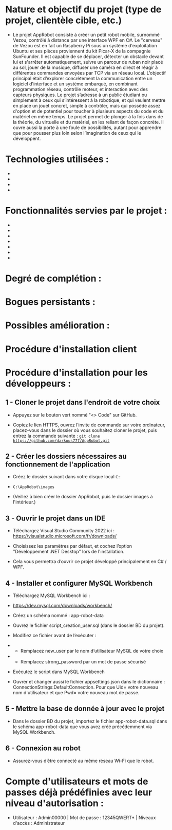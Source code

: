 # Nature et objectif du projet (type de projet, clientèle cible, etc.)

* Le projet AppRobot consiste à créer un petit robot mobile, surnommé Vezou, contrôlé à distance par une interface WPF en C#. Le "cerveau" de Vezou est en fait un Raspberry Pi sous un système d'exploitation Ubuntu et ses pièces proviennent du kit Picar-X de la compagnie SunFounder. Il est capable de se déplacer, détecter un obstacle devant lui et s'arrêter automatiquement, suivre un parcour de ruban noir placé au sol, jouer de la musique, diffuser une caméra en direct et réagir à différentes commandes envoyées par TCP via un réseau local. L’objectif principal était d’explorer concrètement la communication entre un logiciel d'interface et un système embarqué, en combinant programmation réseau, contrôle moteur, et interaction avec des capteurs physiques. Le projet s’adresse à un public étudiant ou simplement à ceux qui s’intéressent à la robotique, et qui veulent mettre en place un jouet concret, simple à contrôler, mais qui possède assez d'option et de potentiel pour toucher à plusieurs aspects du code et du matériel en même temps. Le projet permet de plonger à la fois dans de la théorie, du virtuelle et du matériel, en les reliant de façon concrète. Il ouvre aussi la porte à une foule de possibilités, autant pour apprendre que pour pousser plus loin selon l’imagination de ceux qui le développent.


# Technologies utilisées :
*
*
*
*

# Fonctionnalités servies par le projet :
*
*
*
*
*
*
*


# Degré de complétion :

# Bogues persistants :

# Possibles amélioration :

# Procédure d'installation client



# Procédure d'installation pour les développeurs :
## 1 - Cloner le projet dans l'endroit de votre choix

* Appuyez sur le bouton vert nommé "<> Code" sur GitHub.

* Copiez le lien HTTPS, ouvrez l’invite de commande sur votre ordinateur, placez-vous dans le dossier où vous souhaitez cloner le projet, puis entrez la commande suivante : <code>git clone https://github.com/darkous777/AppRobot.git</code>


## 2 - Créer les dossiers nécessaires au fonctionnement de l'application

* Créez le dossier suivant dans votre disque local <code>C:</code>

* <code>C:\AppRobot\images</code>

* (Veillez à bien créer le dossier AppRobot, puis le dossier images à l'intérieur.)


## 3 - Ouvrir le projet dans un IDE

* Téléchargez Visual Studio Community 2022 ici : https://visualstudio.microsoft.com/fr/downloads/

* Choisissez les paramètres par défaut, et cochez l’option "Développement .NET Desktop" lors de l'installation.

* Cela vous permettra d’ouvrir ce projet développé principalement en C# / WPF.


## 4 - Installer et configurer MySQL Workbench

* Téléchargez MySQL Workbench ici :

* https://dev.mysql.com/downloads/workbench/

* Créez un schéma nommé : app-robot-data

* Ouvrez le fichier script_creation_user.sql (dans le dossier BD du projet).

* Modifiez ce fichier avant de l’exécuter :

* - Remplacez new_user par le nom d’utilisateur MySQL de votre choix

* - Remplacez strong_password par un mot de passe sécurisé

* Exécutez le script dans MySQL Workbench

* Ouvrer et changer aussi le fichier appsettings.json dans le dictionnaire : ConnectionStrings:DefaultConnection. Pour que Uid= votre nouveau nom d'utilisateur et que Pwd= votre nouveau mot de passe.

## 5 - Mettre la base de donnée à jour avec le projet

* Dans le dossier BD du projet, importez le fichier app-robot-data.sql dans le schéma app-robot-data que vous avez créé précédemment via MySQL Workbench.

## 6 - Connexion au robot

* Assurez-vous d’être connecté au même réseau Wi-Fi que le robot.

# Compte d'utilisateurs et mots de passes déjà prédéfinies avec leur niveau d'autorisation :
* Utilisateur : Admin00000 | Mot de passe  : 12345QWERT* | Niveaux d'accès : Administrateur
